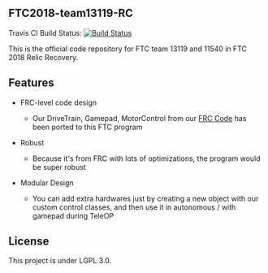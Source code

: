 ## FTC2018-team13119-RC

Travis CI Build Status: [![Build Status](https://travis-ci.org/LBYPatrick/FTC2018-team11319-RC.svg?branch=master)](https://travis-ci.org/LBYPatrick/FTC2018-team11319-RC)


This is the official code repository for FTC team 13119 and 11540 in FTC 2018 Relic Recovery.

## Features

- FRC-level code design
    - Our DriveTrain, Gamepad, MotorControl from our [FRC Code](https://github.com/LBYPatrick/2018Robot) has been ported to this FTC program

- Robust
    - Because it's from FRC with lots of optimizations, the program would be super robust

- Modular Design

    - You can add extra hardwares just by creating a new object with our custom control classes, and then use it in autonomous / with gamepad during TeleOP

## License

This project is under LGPL 3.0.
